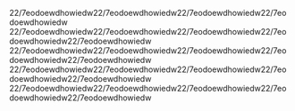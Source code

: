 22/7eodoewdhowiedw22/7eodoewdhowiedw22/7eodoewdhowiedw22/7eodoewdhowiedw
22/7eodoewdhowiedw22/7eodoewdhowiedw22/7eodoewdhowiedw22/7eodoewdhowiedw22/7eodoewdhowiedw
22/7eodoewdhowiedw22/7eodoewdhowiedw22/7eodoewdhowiedw22/7eodoewdhowiedw22/7eodoewdhowiedw
22/7eodoewdhowiedw22/7eodoewdhowiedw22/7eodoewdhowiedw22/7eodoewdhowiedw22/7eodoewdhowiedw
22/7eodoewdhowiedw22/7eodoewdhowiedw22/7eodoewdhowiedw22/7eodoewdhowiedw22/7eodoewdhowiedw